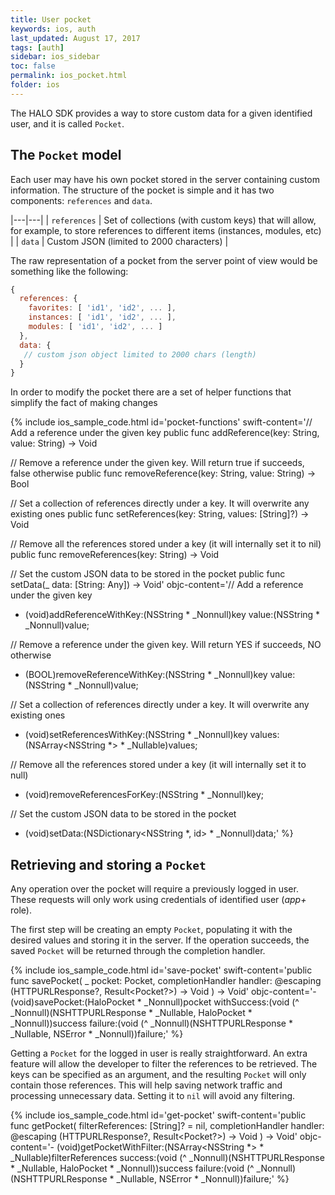 ```yaml
---
title: User pocket
keywords: ios, auth
last_updated: August 17, 2017
tags: [auth]
sidebar: ios_sidebar
toc: false
permalink: ios_pocket.html
folder: ios
---
```


The HALO SDK provides a way to store custom data for a given identified user, and it is called `Pocket`.

## The `Pocket` model

Each user may have his own pocket stored in the server containing custom information. The structure of the pocket is simple and it has two components: `references` and `data`.

|---|---|
| `references` | Set of collections (with custom keys) that will allow, for example, to store references to different items (instances, modules, etc) |
| `data` | Custom JSON (limited to 2000 characters) |

The raw representation of a pocket from the server point of view would be something like the following:

```javascript
{ 
  references: {
    favorites: [ 'id1', 'id2', ... ],
    instances: [ 'id1', 'id2', ... ],
    modules: [ 'id1', 'id2', ... ]
  },
  data: {
   // custom json object limited to 2000 chars (length)
  } 
}
```

In order to modify the pocket there are a set of helper functions that simplify the fact of making changes

{% include ios_sample_code.html id='pocket-functions'
swift-content='// Add a reference under the given key
public func addReference(key: String, value: String) -> Void

// Remove a reference under the given key. Will return true if succeeds, false otherwise
public func removeReference(key: String, value: String) -> Bool

// Set a collection of references directly under a key. It will overwrite any existing ones
public func setReferences(key: String, values: [String]?) -> Void

// Remove all the references stored under a key (it will internally set it to nil)
public func removeReferences(key: String) -> Void

// Set the custom JSON data to be stored in the pocket
public func setData(_ data: [String: Any]) -> Void'
objc-content='// Add a reference under the given key
- (void)addReferenceWithKey:(NSString * _Nonnull)key value:(NSString * _Nonnull)value;

// Remove a reference under the given key. Will return YES if succeeds, NO otherwise
- (BOOL)removeReferenceWithKey:(NSString * _Nonnull)key value:(NSString * _Nonnull)value;

// Set a collection of references directly under a key. It will overwrite any existing ones
- (void)setReferencesWithKey:(NSString * _Nonnull)key values:(NSArray<NSString *> * _Nullable)values;

// Remove all the references stored under a key (it will internally set it to null)
- (void)removeReferencesForKey:(NSString * _Nonnull)key;

// Set the custom JSON data to be stored in the pocket
- (void)setData:(NSDictionary<NSString *, id> * _Nonnull)data;'
%}

## Retrieving and storing a `Pocket`

Any operation over the pocket will require a previously logged in user. These requests will only work using credentials of identified user (*app+* role).

The first step will be creating an empty `Pocket`, populating it with the desired values and storing it in the server. If the operation succeeds, the saved `Pocket` will be returned through the completion handler.

{% include ios_sample_code.html id='save-pocket'
swift-content='public func savePocket(
  _ pocket: Pocket,
  completionHandler handler: @escaping (HTTPURLResponse?, Result<Pocket?>) -> Void
) -> Void'
objc-content='- (void)savePocket:(HaloPocket * _Nonnull)pocket 
    withSuccess:(void (^ _Nonnull)(NSHTTPURLResponse * _Nullable, HaloPocket * _Nonnull))success 
    failure:(void (^ _Nonnull)(NSHTTPURLResponse * _Nullable, NSError * _Nonnull))failure;'
%}

Getting a `Pocket` for the logged in user is really straightforward. An extra feature will allow the developer to filter the references to be retrieved. The keys can be specified as an argument, and the resulting `Pocket` will only contain those references. This will help saving network traffic and processing unnecessary data. Setting it to `nil` will avoid any filtering.

{% include ios_sample_code.html id='get-pocket'
swift-content='public func getPocket(
  filterReferences: [String]? = nil,
  completionHandler handler: @escaping (HTTPURLResponse?, Result<Pocket?>) -> Void
) -> Void'
objc-content='- (void)getPocketWithFilter:(NSArray<NSString *> * _Nullable)filterReferences 
    success:(void (^ _Nonnull)(NSHTTPURLResponse * _Nullable, HaloPocket * _Nonnull))success 
    failure:(void (^ _Nonnull)(NSHTTPURLResponse * _Nullable, NSError * _Nonnull))failure;'
%}

